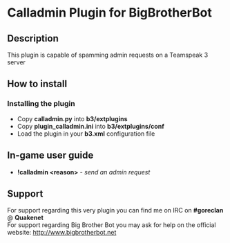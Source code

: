 Calladmin Plugin for BigBrotherBot
==================================

## Description

This plugin is capable of spamming admin requests on a Teamspeak 3 server

## How to install

### Installing the plugin

* Copy **calladmin.py** into **b3/extplugins**
* Copy **plugin_calladmin.ini** into **b3/extplugins/conf**
* Load the plugin in your **b3.xml** configuration file

## In-game user guide

* **!calladmin &lt;reason&gt;** - *send an admin request*

## Support

For support regarding this very plugin you can find me on IRC on **#goreclan** @ **Quakenet**<br>
For support regarding Big Brother Bot you may ask for help on the official website: http://www.bigbrotherbot.net
